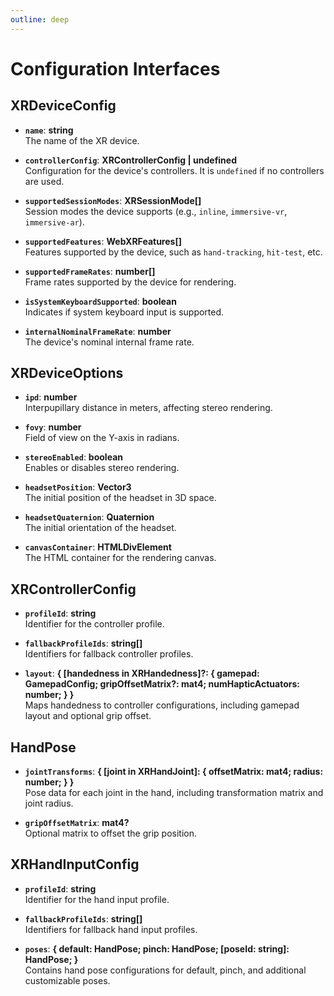 ```yaml
---
outline: deep
---
```


# Configuration Interfaces

## XRDeviceConfig

- **`name`**: **string**  
  The name of the XR device.

- **`controllerConfig`**: **XRControllerConfig | undefined**  
  Configuration for the device's controllers. It is `undefined` if no controllers are used.

- **`supportedSessionModes`**: **XRSessionMode[]**  
  Session modes the device supports (e.g., `inline`, `immersive-vr`, `immersive-ar`).

- **`supportedFeatures`**: **WebXRFeatures[]**  
  Features supported by the device, such as `hand-tracking`, `hit-test`, etc.

- **`supportedFrameRates`**: **number[]**  
  Frame rates supported by the device for rendering.

- **`isSystemKeyboardSupported`**: **boolean**  
  Indicates if system keyboard input is supported.

- **`internalNominalFrameRate`**: **number**  
  The device's nominal internal frame rate.

## XRDeviceOptions

- **`ipd`**: **number**  
  Interpupillary distance in meters, affecting stereo rendering.

- **`fovy`**: **number**  
  Field of view on the Y-axis in radians.

- **`stereoEnabled`**: **boolean**  
  Enables or disables stereo rendering.

- **`headsetPosition`**: **Vector3**  
  The initial position of the headset in 3D space.

- **`headsetQuaternion`**: **Quaternion**  
  The initial orientation of the headset.

- **`canvasContainer`**: **HTMLDivElement**  
  The HTML container for the rendering canvas.

## XRControllerConfig

- **`profileId`**: **string**  
  Identifier for the controller profile.

- **`fallbackProfileIds`**: **string[]**  
  Identifiers for fallback controller profiles.

- **`layout`**: **{ [handedness in XRHandedness]?: { gamepad: GamepadConfig; gripOffsetMatrix?: mat4; numHapticActuators: number; } }**  
  Maps handedness to controller configurations, including gamepad layout and optional grip offset.

## HandPose

- **`jointTransforms`**: **{ [joint in XRHandJoint]: { offsetMatrix: mat4; radius: number; } }**  
  Pose data for each joint in the hand, including transformation matrix and joint radius.

- **`gripOffsetMatrix`**: **mat4?**  
  Optional matrix to offset the grip position.

## XRHandInputConfig

- **`profileId`**: **string**  
  Identifier for the hand input profile.

- **`fallbackProfileIds`**: **string[]**  
  Identifiers for fallback hand input profiles.

- **`poses`**: **{ default: HandPose; pinch: HandPose; [poseId: string]: HandPose; }**  
  Contains hand pose configurations for default, pinch, and additional customizable poses.
